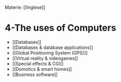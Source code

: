 Materie: [[Inglese]]

# 4-The uses of Computers
- [[Databases]]
- [[Databases & database applications]]
- [[Global Positioning System (GPS)]]
- [[Virtual reality & videogames]]
- [[Special effects & CGI]]
- [[Domotics & smart homes]]
- [[Business software]]